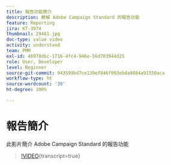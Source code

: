 ```yaml
---
title: 報告功能簡介
description: 瞭解 Adobe Campaign Standard 的報告功能
feature: Reporting
jira: KT-3974
thumbnail: 29461.jpg
doc-type: value video
activity: understand
team: PMM
exl-id: 46978dbc-1716-4fc4-946e-56d703944d25
role: User, Developer
level: Beginner
source-git-commit: 943599bd7ce139ef846f093ebda9084a91550aca
workflow-type: ht
source-wordcount: '30'
ht-degree: 100%

---
```


# 報告簡介

此影片簡介 Adobe Campaign Standard 的報告功能

>[!VIDEO](https://video.tv.adobe.com/v/29461?learn=on){transcript=true}
